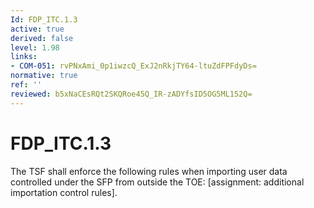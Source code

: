 ```yaml
---
Id: FDP_ITC.1.3
active: true
derived: false
level: 1.98
links:
- COM-051: rvPNxAmi_0p1iwzcQ_ExJ2nRkjTY64-ltuZdFPFdyDs=
normative: true
ref: ''
reviewed: b5xNaCEsRQt2SKQRoe45Q_IR-zADYfsID5OG5ML152Q=
---
```


# FDP_ITC.1.3

The TSF shall enforce the following rules when importing user data controlled under the SFP from outside the TOE: [assignment: additional importation control rules].